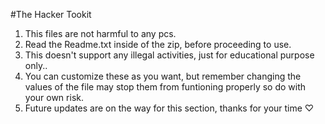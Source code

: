 #The Hacker Tookit

1. This files are not harmful to any pcs.
2. Read the Readme.txt inside of the zip, before proceeding to use.
3. This doesn't support any illegal activities, just for educational purpose only..
4. You can customize these as you want, but remember changing the values of the file may stop them from funtioning properly so do with your own risk.
5. Future updates are on the way for this section, thanks for your time ♡
